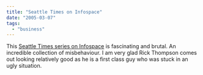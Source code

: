 ```yaml
---
title: "Seattle Times on Infospace"
date: "2005-03-07"
tags: 
  - "business"
---
```


This [Seattle Times series on Infospace](http://seattletimes.nwsource.com/html/businesstechnology/2002198103_dotcon1main06.html ) is fascinating and brutal. An incredible collection of misbehaviour. I am very glad Rick Thompson comes out looking relatively good as he is a first class guy who was stuck in an ugly situation.
